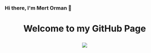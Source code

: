 ### Hi there, I'm Mert Orman 👋
<h1 align="center">
Welcome to my GitHub Page

<p align="center">
  <img src="https://readme-typing-svg.herokuapp.com?font=Kanit&size=25&center=true&width=440&lines=Software+Engineer;Mobile+Application+Developer">
  <p align="center">  


